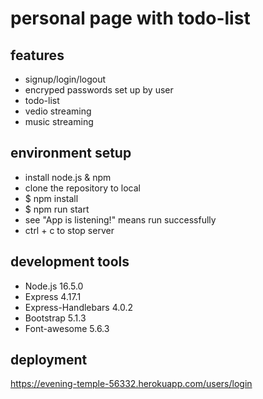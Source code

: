 # personal page with todo-list
## features
* signup/login/logout
* encryped passwords set up by user
* todo-list
* vedio streaming
* music streaming
## environment setup
* install node.js & npm
* clone the repository to local
* $ npm install
* $ npm run start
* see "App is listening!" means run successfully
* ctrl + c to stop server
## development tools
* Node.js 16.5.0
* Express 4.17.1
* Express-Handlebars 4.0.2
* Bootstrap 5.1.3
* Font-awesome 5.6.3
## deployment
https://evening-temple-56332.herokuapp.com/users/login

